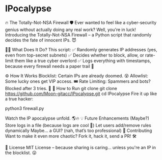 # IPocalypse
🔥 The Totally-Not-NSA Firewall 🛡️
Ever wanted to feel like a cyber-security genius without actually doing any real work? Well, you're in luck! Introducing the Totally-Not-NSA Firewall – a Python script that randomly decides the fate of innocent IPs. 😈

🕵️‍♂️ What Does It Do?
This script:
✅ Randomly generates IP addresses (yes, even from top-secret subnets)
✅ Decides whether to block, allow, or rate-limit them like a true cyber overlord
✅ Logs everything with timestamps, because every firewall needs a paper trail 📜

⚙️ How It Works
Blocklist: Certain IPs are already doomed. 😵
Allowlist: Some lucky ones get VIP access. 🎟️
Rate Limiting: Spammers and bots? Blocked after 3 tries. 🚫
🚀 How to Run
git clone git clone https://github.com/Moon-gitacc/IPocalypse.git
cd IPocalypse
Fire it up like a true hacker:

python3 firewall.py

Watch the IP apocalypse unfold. 🌎🔥
💡 Future Enhancements (Maybe?)
Store logs in a file (because logs are cool 📂)
Let users add/remove rules dynamically
Maybe… a GUI? (nah, that’s too professional)
🤝 Contributing
Want to make it even more chaotic? Fork it, hack it, send a PR! 🛠️

📜 License
MIT License – because sharing is caring… unless you're an IP in the blocklist. 😜
